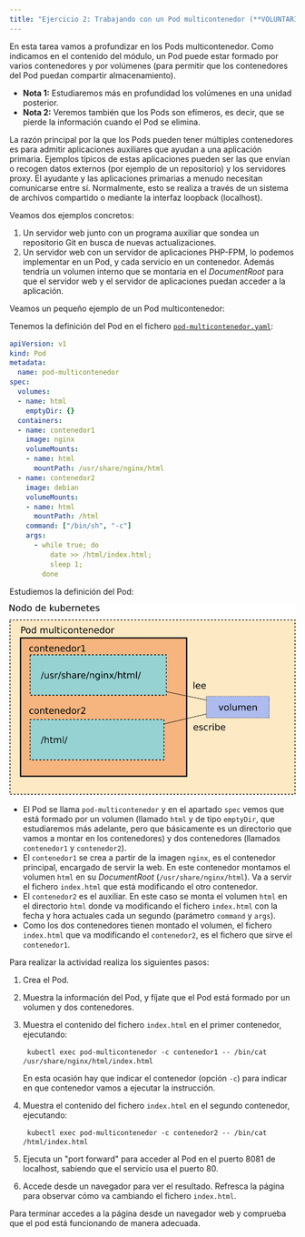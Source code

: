 ```yaml
---
title: "Ejercicio 2: Trabajando con un Pod multicontenedor (**VOLUNTARIOO**)
---
```


En esta tarea vamos a profundizar en los Pods multicontenedor. Como
indicamos en el contenido del módulo, un Pod puede estar formado por
varios contenedores y por volúmenes (para permitir que los
contenedores del Pod puedan compartir almacenamiento).

* **Nota 1:** Estudiaremos más en profundidad los volúmenes en una unidad posterior.
* **Nota 2:** Veremos también que los Pods son efímeros, es decir, que
  se pierde la información cuando el Pod se elimina.

La razón principal por la que los Pods pueden tener múltiples
contenedores es para admitir aplicaciones auxiliares que ayudan a una
aplicación primaria. Ejemplos típicos de estas aplicaciones pueden ser
las que envían o recogen datos externos (por ejemplo de un
repositorio) y los servidores proxy. El ayudante y las aplicaciones
primarias a menudo necesitan comunicarse entre sí. Normalmente, esto
se realiza a través de un sistema de archivos compartido o mediante la
interfaz loopback (localhost).

Veamos dos ejemplos concretos:

1. Un servidor web junto con un programa auxiliar que sondea un
   repositorio Git en busca de nuevas actualizaciones.
2. Un  servidor  web con un servidor de aplicaciones PHP-FPM, lo
   podemos implementar  en un Pod, y cada servicio en un
   contenedor. Además tendría un volumen interno que se montaría en el
   *DocumentRoot* para que el servidor web y el servidor de
   aplicaciones puedan acceder a la aplicación.

Veamos un pequeño ejemplo de un Pod multicontenedor:

Tenemos la definición del Pod en el fichero [`pod-multicontenedor.yaml`](files/pod-multicontenedor.yaml):

```yaml
apiVersion: v1
kind: Pod
metadata:
  name: pod-multicontenedor
spec:
  volumes:
  - name: html
    emptyDir: {}
  containers:
  - name: contenedor1
    image: nginx
    volumeMounts:
    - name: html
      mountPath: /usr/share/nginx/html
  - name: contenedor2
    image: debian
    volumeMounts:
    - name: html
      mountPath: /html
    command: ["/bin/sh", "-c"]
    args:
      - while true; do
          date >> /html/index.html;
          sleep 1;
        done
```

Estudiemos la definición del Pod:

![pod_multicontenedor](img/pod_multicontenedor.png)

* El Pod se llama `pod-multicontenedor` y en el apartado `spec` vemos
  que está formado por un volumen (llamado `html` y de tipo
  `emptyDir`, que estudiaremos más adelante, pero que básicamente es
  un directorio que vamos a montar en los contenedores) y dos
  contenedores (llamados `contenedor1` y `contenedor2`).
* El `contenedor1` se crea a partir de la imagen `nginx`, es el
  contenedor principal, encargado de servir la web. En este contenedor
  montamos el volumen `html` en su *DocumentRoot*
  (`/usr/share/nginx/html`). Va a servir el fichero `index.html` que
  está modificando el otro contenedor.
* El `contenedor2` es el auxiliar. En este caso se monta el volumen
  `html` en el directorio `html` donde va modificando el fichero
  `index.html` con la fecha y hora actuales cada un segundo (parámetro
  `command` y `args`).
* Como los dos contenedores tienen montado el volumen, el fichero
  `index.html` que va modificando el `contenedor2`, es el fichero que
  sirve el `contenedor1`.

Para realizar la actividad realiza los siguientes pasos:

1. Crea el Pod.
2. Muestra la información del Pod, y fíjate que el Pod está formado por un volumen y dos contenedores.
3. Muestra el contenido del fichero `index.html` en el primer contenedor, ejecutando:

        kubectl exec pod-multicontenedor -c contenedor1 -- /bin/cat /usr/share/nginx/html/index.html

    En esta ocasión hay que indicar el contenedor (opción `-c`) para indicar en que contenedor vamos a ejecutar la instrucción.
4. Muestra el contenido del fichero `index.html` en el segundo contenedor, ejecutando:

        kubectl exec pod-multicontenedor -c contenedor2 -- /bin/cat /html/index.html
5. Ejecuta un "port forward" para acceder al Pod en el puerto 8081 de localhost, sabiendo que el servicio usa el puerto 80.
6. Accede desde un navegador para ver el resultado. Refresca la página para observar cómo va cambiando el fichero `index.html`.

Para terminar accedes a la página desde un navegador web y comprueba que el pod está funcionando de manera adecuada.
